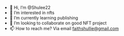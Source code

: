 - 👋 Hi, I’m @Shulee22
- 👀 I’m interested in nfts
- 🌱 I’m currently learning publishing 
- 💞️ I’m looking to collaborate on good NFT project
- 📫 How to reach me? Via email faithshullie@gmail.com 

<!---
Shulee22/Shulee22 is a ✨ special ✨ repository because its `README.md` (this file) appears on your GitHub profile.
You can click the Preview link to take a look at your changes.
--->
